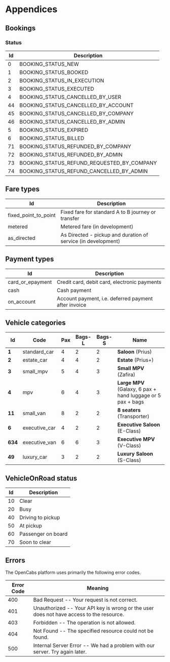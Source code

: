 # Appendices

## Bookings

### Status

Id   | Description
---- | -----------
0 | BOOKING_STATUS_NEW
1 | BOOKING_STATUS_BOOKED
2 | BOOKING_STATUS_IN_EXECUTION
3 | BOOKING_STATUS_EXECUTED
4 | BOOKING_STATUS_CANCELLED_BY_USER
44 | BOOKING_STATUS_CANCELLED_BY_ACCOUNT
45 | BOOKING_STATUS_CANCELLED_BY_COMPANY
46 | BOOKING_STATUS_CANCELLED_BY_ADMIN
5 | BOOKING_STATUS_EXPIRED
6 | BOOKING_STATUS_BILLED
71 | BOOKING_STATUS_REFUNDED_BY_COMPANY
72 | BOOKING_STATUS_REFUNDED_BY_ADMIN
73 | BOOKING_STATUS_REFUND_REQUESTED_BY_COMPANY
74 | BOOKING_STATUS_REFUND_CANCELLED_BY_ADMIN

## Fare types

Id  | Description
--- | -------
fixed_point_to_point | Fixed fare for standard A to B journey or transfer
metered | Metered fare (in development)
as_directed | As Directed - pickup and duration of service (in development)

## Payment types

Id | Description
---------- | -------
card_or_epayment | Credit card, debit card, electronic payments
cash | Cash payment
on_account | Account payment, i.e. deferred payment after invoice

## Vehicle categories

Id  | Code | Pax | Bags-L | Bags-S | Name
--- | --- | --- | ------ | ------ | ----
__1__ | standard_car | 4 | 2 | 2 | __Saloon__ (Prius)
__2__ | estate_car | 4 | 4 | 2 | __Estate__ (Prius+)
__3__ | small_mpv |5 | 4 | 3 | __Small MPV__ (Zafira)
__4__ | mpv | 6 | 4 | 3 | __Large MPV__ (Galaxy, 6 pax + hand luggage or 5 pax + bags
__11__ | small_van | 8 | 2 | 2 | __8 seaters__ (Transporter)
__6__ | executive_car | 4 | 2 | 2 | __Executive Saloon__ (E-Class)
__634__ | executive_van | 6 | 6 | 3 | __Executive MPV__ (V-Class)
__49__ | luxury_car | 3 | 2 | 2 | __Luxury Saloon__ (S-Class)

## VehicleOnRoad status

Id   | Description
---- | -----------
10 | Clear
20 | Busy
40 | Driving to pickup
50 | At pickup
60 | Passenger on board
70 | Soon to clear

## Errors

The OpenCabs platform uses primarily the following error codes.

Error Code | Meaning
---------- | -------
400 | Bad Request -- Your request is not correct.
401 | Unauthorized -- Your API key is wrong or the user does not have access to the resource.
403 | Forbidden -- The operation is not allowed.
404 | Not Found -- The specified resource could not be found.
500 | Internal Server Error -- We had a problem with our server. Try again later.
